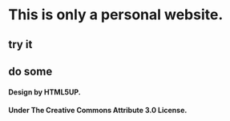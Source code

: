 # This is only a personal website.
## try it
## do some

#### Design by HTML5UP.
#### Under The Creative Commons Attribute 3.0 License.
